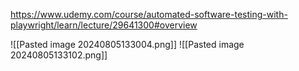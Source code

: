 https://www.udemy.com/course/automated-software-testing-with-playwright/learn/lecture/29641300#overview

![[Pasted image 20240805133004.png]]
![[Pasted image 20240805133102.png]]